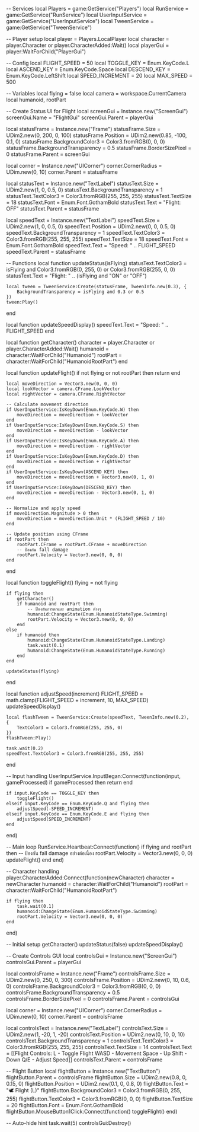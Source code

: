 -- Services
local Players = game:GetService("Players")
local RunService = game:GetService("RunService")
local UserInputService = game:GetService("UserInputService")
local TweenService = game:GetService("TweenService")

-- Player setup
local player = Players.LocalPlayer
local character = player.Character or player.CharacterAdded:Wait()
local playerGui = player:WaitForChild("PlayerGui")

-- Config
local FLIGHT_SPEED = 50
local TOGGLE_KEY = Enum.KeyCode.L
local ASCEND_KEY = Enum.KeyCode.Space
local DESCEND_KEY = Enum.KeyCode.LeftShift
local SPEED_INCREMENT = 20
local MAX_SPEED = 500

-- Variables
local flying = false
local camera = workspace.CurrentCamera
local humanoid, rootPart

-- Create Status UI for Flight
local screenGui = Instance.new("ScreenGui")
screenGui.Name = "FlightGui"
screenGui.Parent = playerGui

local statusFrame = Instance.new("Frame")
statusFrame.Size = UDim2.new(0, 200, 0, 100)
statusFrame.Position = UDim2.new(0.85, -100, 0.1, 0)
statusFrame.BackgroundColor3 = Color3.fromRGB(0, 0, 0)
statusFrame.BackgroundTransparency = 0.5
statusFrame.BorderSizePixel = 0
statusFrame.Parent = screenGui

local corner = Instance.new("UICorner")
corner.CornerRadius = UDim.new(0, 10)
corner.Parent = statusFrame

local statusText = Instance.new("TextLabel")
statusText.Size = UDim2.new(1, 0, 0.5, 0)
statusText.BackgroundTransparency = 1
statusText.TextColor3 = Color3.fromRGB(255, 255, 255)
statusText.TextSize = 18
statusText.Font = Enum.Font.GothamBold
statusText.Text = "Flight: OFF"
statusText.Parent = statusFrame

local speedText = Instance.new("TextLabel")
speedText.Size = UDim2.new(1, 0, 0.5, 0)
speedText.Position = UDim2.new(0, 0, 0.5, 0)
speedText.BackgroundTransparency = 1
speedText.TextColor3 = Color3.fromRGB(255, 255, 255)
speedText.TextSize = 18
speedText.Font = Enum.Font.GothamBold
speedText.Text = "Speed: " .. FLIGHT_SPEED
speedText.Parent = statusFrame

-- Functions
local function updateStatus(isFlying)
    statusText.TextColor3 = isFlying and Color3.fromRGB(0, 255, 0) or Color3.fromRGB(255, 0, 0)
    statusText.Text = "Flight: " .. (isFlying and "ON" or "OFF")
    
    local tween = TweenService:Create(statusFrame, TweenInfo.new(0.3), {
        BackgroundTransparency = isFlying and 0.3 or 0.5
    })
    tween:Play()
end

local function updateSpeedDisplay()
    speedText.Text = "Speed: " .. FLIGHT_SPEED
end

local function getCharacter()
    character = player.Character or player.CharacterAdded:Wait()
    humanoid = character:WaitForChild("Humanoid")
    rootPart = character:WaitForChild("HumanoidRootPart")
end

local function updateFlight()
    if not flying or not rootPart then return end
    
    local moveDirection = Vector3.new(0, 0, 0)
    local lookVector = camera.CFrame.LookVector
    local rightVector = camera.CFrame.RightVector
    
    -- Calculate movement direction
    if UserInputService:IsKeyDown(Enum.KeyCode.W) then
        moveDirection = moveDirection + lookVector
    end
    if UserInputService:IsKeyDown(Enum.KeyCode.S) then
        moveDirection = moveDirection - lookVector
    end
    if UserInputService:IsKeyDown(Enum.KeyCode.A) then
        moveDirection = moveDirection - rightVector
    end
    if UserInputService:IsKeyDown(Enum.KeyCode.D) then
        moveDirection = moveDirection + rightVector
    end
    if UserInputService:IsKeyDown(ASCEND_KEY) then
        moveDirection = moveDirection + Vector3.new(0, 1, 0)
    end
    if UserInputService:IsKeyDown(DESCEND_KEY) then
        moveDirection = moveDirection - Vector3.new(0, 1, 0)
    end
    
    -- Normalize and apply speed
    if moveDirection.Magnitude > 0 then
        moveDirection = moveDirection.Unit * (FLIGHT_SPEED / 10)
    end
    
    -- Update position using CFrame
    if rootPart then
        rootPart.CFrame = rootPart.CFrame + moveDirection
        -- ป้องกัน fall damage
        rootPart.Velocity = Vector3.new(0, 0, 0)
    end
end

local function toggleFlight()
    flying = not flying
    
    if flying then
        getCharacter()
        if humanoid and rootPart then
            -- ป้องกันการตกและ animation ต่างๆ
            humanoid:ChangeState(Enum.HumanoidStateType.Swimming)
            rootPart.Velocity = Vector3.new(0, 0, 0)
        end
    else
        if humanoid then
            humanoid:ChangeState(Enum.HumanoidStateType.Landing)
            task.wait(0.1)
            humanoid:ChangeState(Enum.HumanoidStateType.Running)
        end
    end
    
    updateStatus(flying)
end

local function adjustSpeed(increment)
    FLIGHT_SPEED = math.clamp(FLIGHT_SPEED + increment, 10, MAX_SPEED)
    updateSpeedDisplay()
    
    local flashTween = TweenService:Create(speedText, TweenInfo.new(0.2), {
        TextColor3 = Color3.fromRGB(255, 255, 0)
    })
    flashTween:Play()
    
    task.wait(0.2)
    speedText.TextColor3 = Color3.fromRGB(255, 255, 255)
end

-- Input handling
UserInputService.InputBegan:Connect(function(input, gameProcessed)
    if gameProcessed then return end
    
    if input.KeyCode == TOGGLE_KEY then
        toggleFlight()
    elseif input.KeyCode == Enum.KeyCode.Q and flying then
        adjustSpeed(-SPEED_INCREMENT)
    elseif input.KeyCode == Enum.KeyCode.E and flying then
        adjustSpeed(SPEED_INCREMENT)
    end
end)

-- Main loop
RunService.Heartbeat:Connect(function()
    if flying and rootPart then
        -- ป้องกัน fall damage อย่างต่อเนื่อง
        rootPart.Velocity = Vector3.new(0, 0, 0)
        updateFlight()
    end
end)

-- Character handling
player.CharacterAdded:Connect(function(newCharacter)
    character = newCharacter
    humanoid = character:WaitForChild("Humanoid")
    rootPart = character:WaitForChild("HumanoidRootPart")
    
    if flying then
        task.wait(0.1)
        humanoid:ChangeState(Enum.HumanoidStateType.Swimming)
        rootPart.Velocity = Vector3.new(0, 0, 0)
    end
end)

-- Initial setup
getCharacter()
updateStatus(false)
updateSpeedDisplay()

-- Create Controls GUI
local controlsGui = Instance.new("ScreenGui")
controlsGui.Parent = playerGui

local controlsFrame = Instance.new("Frame")
controlsFrame.Size = UDim2.new(0, 250, 0, 300)
controlsFrame.Position = UDim2.new(0, 10, 0.6, 0)
controlsFrame.BackgroundColor3 = Color3.fromRGB(0, 0, 0)
controlsFrame.BackgroundTransparency = 0.5
controlsFrame.BorderSizePixel = 0
controlsFrame.Parent = controlsGui

local corner = Instance.new("UICorner")
corner.CornerRadius = UDim.new(0, 10)
corner.Parent = controlsFrame

local controlsText = Instance.new("TextLabel")
controlsText.Size = UDim2.new(1, -20, 1, -20)
controlsText.Position = UDim2.new(0, 10, 0, 10)
controlsText.BackgroundTransparency = 1
controlsText.TextColor3 = Color3.fromRGB(255, 255, 255)
controlsText.TextSize = 14
controlsText.Text = [[Flight Controls:
L - Toggle Flight
WASD - Movement
Space - Up
Shift - Down
Q/E - Adjust Speed]]
controlsText.Parent = controlsFrame

-- Flight Button
local flightButton = Instance.new("TextButton")
flightButton.Parent = controlsFrame
flightButton.Size = UDim2.new(0.8, 0, 0.15, 0)
flightButton.Position = UDim2.new(0.1, 0, 0.8, 0)
flightButton.Text = "🕊️ Flight (L)"
flightButton.BackgroundColor3 = Color3.fromRGB(0, 255, 255)
flightButton.TextColor3 = Color3.fromRGB(0, 0, 0)
flightButton.TextSize = 20
flightButton.Font = Enum.Font.GothamBold
flightButton.MouseButton1Click:Connect(function()
    toggleFlight()
end)

-- Auto-hide hint
task.wait(5)
controlsGui:Destroy()
